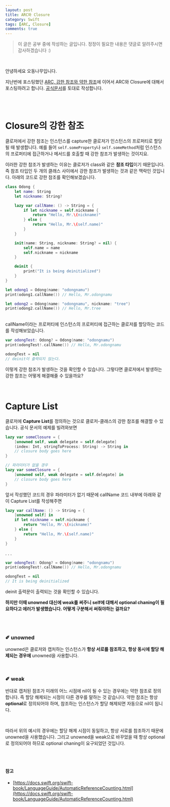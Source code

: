 ```yaml
---
layout: post
title: ARC와 Closure
category: Swift
tags: [ARC, Closure]
comments: true
---
```


>이 글은 공부 중에 작성하는 글입니다.
>정정이 필요한 내용은 댓글로 알려주시면 감사하겠습니다 :)

<br>

안녕하세요 오동나무입니다.  <br>

지난번에 포스팅했던  [ARC, 강한 참조와  약한 참조](https://odong-tree.github.io/swift/2021/01/01/strong_weak/)에 이어서 ARC와 Closure에 대해서 포스팅하려고 합니다. [공식문서](https://docs.swift.org/swift-book/LanguageGuide/AutomaticReferenceCounting.html)를 토대로 작성합니다.

<br>
<br>

# Closure의 강한 참조
클로저에서 강한 참조는 인스턴스를 capture한 클로저가 인스턴스의 프로퍼티로 할당될 때 발생합니다. 예를 들어 `self.someProperty`나 `self.someMethod`처럼 인스턴스의 프로퍼티에 접근하거나 메서드를 호출할 때 강한 참조가 발생하는 것이지요. <br>

이러한 강한 참조가 발생하는 이유는 클로저가 class와 같은 **참조 타입**이기 때문입니다. 즉 참조 타입인 두 개의 클래스 사이에서 강한 참조가 발생하는 것과 같은 맥락인 것입니다. 아래의 코드로 강한 참조를 확인해보겠습니다. <br>

```swift
class Odong {
    let name: String
    let nickname: String?

    lazy var callName: () -> String = {
        if let nickname = self.nickname {
            return "Hello, Mr.\(nickname)"
        } else {
            return "Hello, Mr.\(self.name)"
        }
    }

    init(name: String, nickname: String? = nil) {
        self.name = name
        self.nickname = nickname
    }

    deinit {
        print("It is being deinitialized")
    }
}

let odong1 = Odong(name: "odongnamu")
print(odong1.callName()) // Hello, Mr.odongnamu

let odong2 = Odong(name: "odongnamu", nickname: "tree")
print(odong2.callName()) // Hello, Mr.tree
```

<br>
callName이라는 프로퍼티에 인스턴스의 프로퍼티에 접근하는 클로저를 할당하는 코드를  작성해보았습니다. <br>

```swift
var odongTest: Odong? = Odong(name: "odongnamu")
print(odongTest!.callName()) // Hello, Mr.odongnamu

odongTest = nil
// deinit이 출력되지 않는다.
```

이렇게 강한 참조가 발생하는 것을 확인할 수 있습니다. 그렇다면 클로저에서 발생하는 강한 참조는 어떻게 해결해줄 수 있을까요?

<br>

# Capture List
클로저에 **Capture List**를 정의하는 것으로 클로저-클래스의 강한 참조를 해결할 수 있습니다. 공식 문서의 예제를 빌려와보면

```swift
lazy var someClosure = {
    [unowned self, weak delegate = self.delegate]
    (index: Int, stringToProcess: String) -> String in
    // closure body goes here
}

// 파라미터가 없을 경우
lazy var someClosure = {
    [unowned self, weak delegate = self.delegate] in
    // closure body goes here
}
```

앞서 작성했던 코드의 경우 파라미터가 없기 때문에 callName 코드 내부에 아래와 같이 Capture List를 작성해주면

```swift
lazy var callName: () -> String = {
    [unowned self] in
    if let nickname = self.nickname {
        return "Hello, Mr.\(nickname)"
    } else {
        return "Hello, Mr.\(self.name)"
    }
}
```
.
.
.


```swift
var odongTest: Odong? = Odong(name: "odongnamu")
print(odongTest!.callName()) // Hello, Mr.odongnamu

odongTest = nil
// It is being deinitialized
```


deinit 출력문이 출력되는 것을 확인할 수 있습니다.
<br>

**하지만 이때 unowned 대신에 weak를 써주니 self에 대해서 optional chaning이 필요하다고 에러가 발생했습니다. 어떻게 구분해서 써줘야하는 걸까요?**

<br>
<br>

###  ✐ unowned
unowned은 클로저와 캡처하는 인스턴스가 **항상 서로를 참조하고, 항상 동시에 할당 해제되는 경우에** unowned을 사용합니다.

<br>

###  ✐ weak
반대로 캡처된 참조가 미래의 어느 시점에 nil이 될 수 있는 경우에는 약한 참조로 정의합니다. 즉  할당 해제되는 시점이 다른 경우를 말하는 것 같습니다. 약한 참조는 항상 **optional**로  정의되어야 하며, 참조하는 인스턴스가 할당 해제되면 자동으로 nil이 됩니다.

<br>

따라서 위의 예시의 경우에는 할당 해제 시점이 동일하고, 항상 서로를 참조하기 때문에 unowned을 사용했습니다. 그리고 unowned을 weak으로 바꾸었을 때 항상 optional로 정의되어야 하므로 optional chaning이 요구되었던 것입니다.






<br>
<br>

#### 참고
- [https://docs.swift.org/swift-book/LanguageGuide/AutomaticReferenceCounting.html](https://docs.swift.org/swift-book/LanguageGuide/AutomaticReferenceCounting.html)

<br>
<br>
